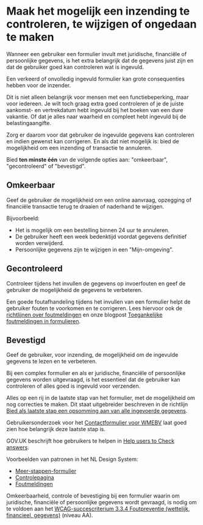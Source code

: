 <!-- @license CC0-1.0 -->

# Maak het mogelijk een inzending te controleren, te wijzigen of ongedaan te maken

Wanneer een gebruiker een formulier invult met juridische, financiële of persoonlijke gegevens, is het extra belangrijk dat de gegevens juist zijn en dat de gebruiker goed kan controleren wat is ingevuld.

Een verkeerd of onvolledig ingevuld formulier kan grote consequenties hebben voor de inzender.

Dit is niet alleen belangrijk voor mensen met een functiebeperking, maar voor iedereen. Je wilt toch graag extra goed controleren of je de juiste aankomst- en vertrekdatum hebt ingevuld bij het boeken van een dure vakantie. Of dat je alles naar waarheid en compleet hebt ingevuld bij de belastingaangifte.

Zorg er daarom voor dat gebruiker de ingevulde gegevens kan controleren en indien gewenst kan corrigeren. En als dat niet mogelijk is: bied de mogelijkheid om een inzending of transactie te annuleren.

Bied **ten minste één** van de volgende opties aan: "omkeerbaar", "gecontroleerd" of "bevestigd".

## Omkeerbaar

Geef de gebruiker de mogelijkheid om een online aanvraag, opzegging of financiële transactie terug te draaien of naderhand te wijzigen.

Bijvoorbeeld:

- Het is mogelijk om een bestelling binnen 24 uur te annuleren.
- De gebruiker heeft een week bedenktijd voordat gegevens definitief worden verwijderd.
- Persoonlijke gegevens zijn te wijzigen in een "Mijn-omgeving".

## Gecontroleerd

Controleer tijdens het invullen de gegevens op invoerfouten en geef de gebruiker de mogelijkheid de gegevens te verbeteren.

Een goede foutafhandeling tijdens het invullen van een formulier helpt de gebruiker fouten te voorkomen en te corrigeren. Lees hiervoor ook de [richtlijnen over foutmeldingen](/richtlijnen/formulieren/foutmeldingen/) en onze blogpost [Toegankelijke foutmeldingen in formulieren](/blog/toegankelijke-foutmeldingen-formulieren).

## Bevestigd

Geef de gebruiker, voor inzending, de mogelijkheid om de ingevulde gegevens te lezen en te verbeteren.

Bij een complex formulier en als er juridische, financiële of persoonlijke gegevens worden uitgevraagd, is het essentieel dat de gebruiker kan controleren of alles goed is ingevuld voor verzenden.

Alles op een rij in de laatste stap van het formulier, met de mogelijkheid om nog correcties te maken. Dit staat uitgebreider beschreven in de richtlijn [Bied als laatste stap een opsomming aan van alle ingevoerde gegevens](/richtlijnen/formulieren/meerdere-stappen/samenvatting).

Gebruikersonderzoek voor het [Contactformulier voor WMEBV](https://gebruikersonderzoeken.nl/docs/onderzoek-bekijken/wmebv/vng-online-formulieren) laat goed zien hoe belangrijk deze laatste stap is.

GOV.UK beschrijft hoe gebruikers te helpen in [<span lang="en">Help users to Check answers</span>](https://design-system.service.gov.uk/patterns/check-answers/).

Voorbeelden van patronen in het NL Design System:

- [Meer-stappen-formulier](https://nldesignsystem.nl/voorbeelden/patronen/formulieren/meer-stappen-formulier)
- [Controlepagina](https://nldesignsystem.nl/voorbeelden/patronen/formulieren/controlepagina)
- [Foutmeldingen](https://nldesignsystem.nl/voorbeelden/patronen/formulieren/foutmeldingen)

Omkeerbaarheid, controle of bevestiging bij een formulier waarin om juridische, financiële of persoonlijke gegevens wordt gevraagd, is nodig om te voldoen aan het [WCAG-succescriterium 3.3.4 Foutpreventie (wettelijk, financieel, gegevens)](/wcag/3.3.4/) (niveau AA).
